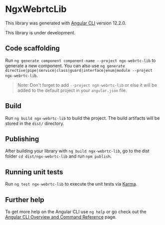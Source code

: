 # NgxWebrtcLib

This library was generated with [Angular CLI](https://github.com/angular/angular-cli) version 12.2.0.

This library is under development.

## Code scaffolding

Run `ng generate component component-name --project ngx-webrtc-lib` to generate a new component. You can also use `ng generate directive|pipe|service|class|guard|interface|enum|module --project ngx-webrtc-lib`.
> Note: Don't forget to add `--project ngx-webrtc-lib` or else it will be added to the default project in your `angular.json` file.

## Build

Run `ng build ngx-webrtc-lib` to build the project. The build artifacts will be stored in the `dist/` directory.

## Publishing

After building your library with `ng build ngx-webrtc-lib`, go to the dist folder `cd dist/ngx-webrtc-lib` and run `npm publish`.

## Running unit tests

Run `ng test ngx-webrtc-lib` to execute the unit tests via [Karma](https://karma-runner.github.io).

## Further help

To get more help on the Angular CLI use `ng help` or go check out the [Angular CLI Overview and Command Reference](https://angular.io/cli) page.
